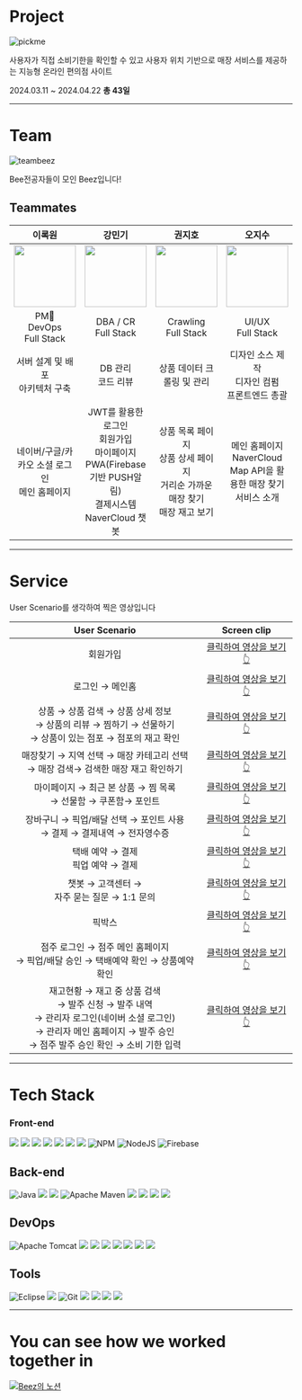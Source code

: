 # Project
![pickme](https://github.com/beezSSG/.github/assets/60279992/a3ddd7a4-ba80-430e-b084-4b452b4a2b74)

사용자가 직접 소비기한을 확인할 수 있고 사용자 위치 기반으로 매장 서비스를 제공하는 지능형 온라인 편의점 사이트

2024.03.11 ~ 2024.04.22 __총 43일__

--- 

# Team
![teambeez](https://github.com/beezSSG/.github/assets/60279992/f0d52b65-1f4e-4e1b-a568-fa187b19a65d)

Bee전공자들이 모인 Beez입니다!


## Teammates
| 이록원 | 강민기 | 권지호 | 오지수 | 정원비 | 하기성 |
| :--------: | :--------: | :--------: | :--------: | :--------: | :--------: |
| <img src="https://github.com/beezSSG/.github/assets/60279992/88d1979f-ce3f-44cf-a283-f646ea0adbae" width="110px"/> | <img src="https://github.com/beezSSG/.github/assets/60279992/b9907673-12be-4492-b4df-73aef4b01b24" width="110px"/> | <img src="https://github.com/beezSSG/.github/assets/60279992/0c8175ea-6958-4063-abeb-9a1aef8bdd78" width="110px"/> | <img src="https://github.com/beezSSG/.github/assets/60279992/cb9b98c7-1e4b-4727-8684-a33f05c4e17e" width="110px"/> | <img src="https://github.com/beezSSG/.github/assets/60279992/65f858fb-208a-4fa6-afe6-028f8d00b4a2" width="110px"/> | <img src="https://github.com/beezSSG/.github/assets/60279992/42c7cc32-33be-42bf-b7b5-30f4346f970d" width="110px"/> |
| PM👑<br/> DevOps<br/> Full Stack | DBA / CR<br/> Full Stack | Crawling<br/> Full Stack | UI/UX<br/> Full Stack | PR<br/> Full Stack | Crawling<br/> Full Stack |
| 서버 설계 및 배포<br/>아키텍처 구축 | DB 관리<br/>코드 리뷰 | 상품 데이터 크롤링 및 관리 | 디자인 소스 제작<br/>디자인 컴펌<br/>프론트엔드 총괄 | 기획 자료 조사<br/>발표 | 매장 데이터 크롤링 |
| 네이버/구글/카카오 소셜 로그인<br/>메인 홈페이지 | JWT를 활용한 로그인<br/>회원가입<br/>마이페이지<br/>PWA(Firebase기반 PUSH알림)<br/>결제시스템<br/>NaverCloud 챗봇 | 상품 목록 페이지<br/>상품 상세 페이지<br/>거리순 가까운 매장 찾기<br/>매장 재고 보기 | 메인 홈페이지<br/>NaverCloud Map API을 활용한 매장 찾기<br/>서비스 소개 | 점주 페이지<br/>점주 발주 관리 | 관리자 페이지<br/>고객센터<br/>픽업/배달 |

---
<!-- Table -->
# Service
User Scenario를 생각하여 찍은 영상입니다

| User Scenario | Screen clip |
|:--:|:--:|
| 회원가입 | [클릭하여 영상을 보기 👆](https://github.com/beezSSG/.github/assets/60279992/75d48a5e-fc1c-40ae-a7d1-e2c0001ce2b7) |
| 로그인 → 메인홈 | [클릭하여 영상을 보기 👆](https://github.com/beezSSG/.github/assets/60279992/d7504936-3886-4a06-9851-9259377b44ff) | 
| 상품 → 상품 검색 → 상품 상세 정보<br/>→ 상품의 리뷰 → 찜하기 → 선물하기<br/>→ 상품이 있는 점포 → 점포의 재고 확인  | [클릭하여 영상을 보기 👆](https://github.com/beezSSG/.github/assets/60279992/35b54fad-1c64-4977-bbc4-3cdfca92b739) |
| 매장찾기 → 지역 선택 → 매장 카테고리 선택<br/>→ 매장 검색→ 검색한 매장 재고 확인하기  | [클릭하여 영상을 보기 👆](https://github.com/beezSSG/.github/assets/60279992/6fc9e052-d657-47cf-be84-3de6b673fd4c) |
| 마이페이지 → 최근 본 상품 → 찜 목록<br/>→ 선물함 → 쿠폰함→ 포인트 | [클릭하여 영상을 보기 👆](https://github.com/beezSSG/.github/assets/60279992/ff79b4bc-d196-44c4-a053-4de625293bf2) |
| 장바구니 → 픽업/배달 선택 → 포인트 사용<br/>→ 결제 → 결제내역 → 전자영수증 | [클릭하여 영상을 보기 👆](https://github.com/beezSSG/.github/assets/60279992/47ef668d-2c57-4120-b4d2-3f744f1b17ff) | 
| 택배 예약 → 결제<br/>픽업 예약 → 결제 | [클릭하여 영상을 보기 👆](https://github.com/beezSSG/.github/assets/60279992/bde766f3-001b-4392-bae3-8e3ba834a2ec) |
| 챗봇 → 고객센터 → <br/>자주 묻는 질문 → 1:1 문의 | [클릭하여 영상을 보기 👆](https://github.com/beezSSG/.github/assets/60279992/612db081-e711-4453-bf23-6ae555fbcdd0) | 
| 픽박스 | [클릭하여 영상을 보기 👆](https://github.com/beezSSG/.github/assets/60279992/104ac32d-007a-4fd1-8aa6-4dc6f496df00) | 
| 점주 로그인 → 점주 메인 홈페이지<br/>→ 픽업/배달 승인 → 택배예약 확인 → 상품예약 확인 | [클릭하여 영상을 보기 👆](https://github.com/beezSSG/.github/assets/60279992/d95f5a97-0618-4ce5-a209-4a62b6ee0f0a) |
| 재고현황 → 재고 중 상품 검색<br/>→ 발주 신청 → 발주 내역<br/>→ 관리자 로그인(네이버 소셜 로그인)<br/>→ 관리자 메인 홈페이지 → 발주 승인<br/>→ 점주 발주 승인 확인 → 소비 기한 입력  | [클릭하여 영상을 보기 👆](https://github.com/beezSSG/.github/assets/60279992/6f771cbe-87b0-4660-b8b1-8b499f30cfb1) |

---

<!-- Tech stack -->
# Tech Stack

### Front-end  
<img src="https://img.shields.io/badge/HTML5-E34F26?style=flat&logo=HTML5&logoColor=white" /> <img src="https://img.shields.io/badge/CSS3-1572B6?style=flat&logo=CSS3&logoColor=white" /> <img src="https://img.shields.io/badge/JavaScript-F7DF1E?style=flat&logo=JavaScript&logoColor=white" /> <img src="https://img.shields.io/badge/React-61DAFB?style=flat&logo=React&logoColor=white"/> <img src="https://img.shields.io/badge/Tailwindcss-06B6D4?style=flat&logo=tailwindcss&logoColor=white"/> <img src="https://img.shields.io/badge/AXIOS-5A29E4?style=flat&logo=axios&logoColor=white" /> <img src="https://img.shields.io/badge/React_Router-CA4245?style=flat&logo=reactrouter&logoColor=white" />
![NPM](https://img.shields.io/badge/NPM-%23CB3837.svg?style=flat&logo=npm&logoColor=white)
![NodeJS](https://img.shields.io/badge/node.js_20-6DA55F?style=flat&logo=node.js&logoColor=white)
![Firebase](https://img.shields.io/badge/firebase-a08021?style=flat&logo=firebase&logoColor=ffcd34)

## Back-end  
![Java](https://img.shields.io/badge/java_17-007396.svg?style=flat&logo=openjdk&logoColor=white)
<img src="https://img.shields.io/badge/SpringBoot-6DB33F?style=flat&logo=springboot&logoColor=white" />
<img src="https://img.shields.io/badge/Spring Security-6DB33F?style=flat&logo=Spring Security&logoColor=white" />
![Apache Maven](https://img.shields.io/badge/Apache%20Maven-C71A36?style=flat&logo=Apache%20Maven&logoColor=white)
<img src="https://img.shields.io/badge/MySQL-4479A1?style=flat&logo=MySQL&logoColor=white" />
<img src="https://img.shields.io/badge/MyBatis-C4242B?style=flat&logo=mybatis&logoColor=white" />
<img src="https://img.shields.io/badge/JWT-4B4B77?style=flat&logo=jsonwebtokens&logoColor=white" />
<img src="https://img.shields.io/badge/NAVER_Cloud-03C75A?style=flat&logo=naver&logoColor=white"/>

## DevOps  
![Apache Tomcat](https://img.shields.io/badge/apache%20tomcat-%23F8DC75.svg?style=flat&logo=apache-tomcat&logoColor=black)
<img src="https://img.shields.io/badge/Github_Actions-2088FF?style=flat&logo=githubactions&logoColor=white"/> 
<img src="https://img.shields.io/badge/NGINX-009639?style=flat&logo=nginx&logoColor=white"/> <img src="https://img.shields.io/badge/amazonrds-527FFF?style=flat&logo=amazonrds&logoColor=white"/> <img src="https://img.shields.io/badge/amazons3-DD344C?style=flat&logo=amazons3&logoColor=white"/> <img src="https://img.shields.io/badge/Amazonaws-232F3E?style=flat&logo=amazonaws&logoColor=white" /> <img src="https://img.shields.io/badge/Argo-EF7B4D?style=flat&logo=argo&logoColor=white" />
<img src="https://img.shields.io/badge/Kubernetes-326CE5?style=flat&logo=kubernetes&logoColor=white"/> 

## Tools
![Eclipse](https://img.shields.io/badge/Eclipse_IDE-2C2255.svg?style=flat&logo=Eclipse&logoColor=white)
<img src="https://img.shields.io/badge/VisualStudioCode-007ACC?style=flat&logo=visualstudiocode&logoColor=white"/> 
![Git](https://img.shields.io/badge/git-%23F05033.svg?style=flat&logo=git&logoColor=white)
<img src="https://img.shields.io/badge/Github-181717?style=flat&logo=github&logoColor=white"/>
<img src="https://img.shields.io/badge/Figma-F24E1E?style=flat&logo=figma&logoColor=white"/>
<img src="https://img.shields.io/badge/Notion-000000?style=flat&logo=notion&logoColor=white"/>
<img src="https://img.shields.io/badge/Gather-21375A?style=flat&logo=gathertown&logoColor=white"/>

---

# You can see how we worked together in
[![Beez의 노션](https://upload.wikimedia.org/wikipedia/commons/thumb/e/e9/Notion-logo.svg/120px-Notion-logo.svg.png)](https://programming-surfer.notion.site/8d8da7c0069244ad9b069277cc59076d?v=f44198a206f64cfb8b901b6ef4b51775&pvs=4)
